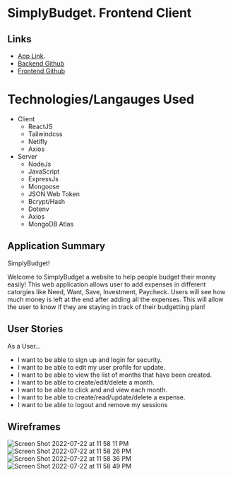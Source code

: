 # SimplyBudget. Frontend Client

## Links

- [App Link](https://simplybudget.netlify.app/).
- [Backend Github](https://github.com/mavicmo/project4_server)
- [Frontend Github](https://github.com/mavicmo/project4_client)

# Technologies/Langauges Used

- Client
  - ReactJS
  - Tailwindcss
  - Netifly
  - Axios
- Server
  - NodeJs
  - JavaScript
  - ExpressJs
  - Mongoose
  - JSON Web Token
  - Bcrypt/Hash
  - Dotenv
  - Axios
  - MongoDB Atlas

## Application Summary

SimplyBudget!

Welcome to SimplyBudget a website to help people budget their money easily! This web application allows user to add expenses in different catorgies like Need, Want, Save, Investment, Paycheck. Users will see how much money is left at the end after adding all the expenses. This will allow the user to know if they are staying in track of their budgetting plan!

## User Stories

As a User...
- I want to be able to sign up and login for security.
- I want to be able to edit my user profile for update.
- I want to be able to view the list of months that have been created. 
- I want to be able to create/edit/delete a month.
- I want to be able to click and and view each month.
- I want to be able to create/read/update/delete a expense.
- I want to be able to logout and remove my sessions

## Wireframes
![Screen Shot 2022-07-22 at 11 58 11 PM](https://user-images.githubusercontent.com/98199343/180589651-8db80b66-8099-41d5-9ba3-dfb39e067f13.png)
![Screen Shot 2022-07-22 at 11 58 26 PM](https://user-images.githubusercontent.com/98199343/180589657-e51783e1-1757-41c7-950c-6473224217e6.png)
![Screen Shot 2022-07-22 at 11 58 36 PM](https://user-images.githubusercontent.com/98199343/180589661-0e08bce5-a6a7-4408-b55a-68dcce5f22ab.png)
![Screen Shot 2022-07-22 at 11 58 49 PM](https://user-images.githubusercontent.com/98199343/180589665-969a69ab-4b60-44c8-b6b0-9d394b3922c8.png)


